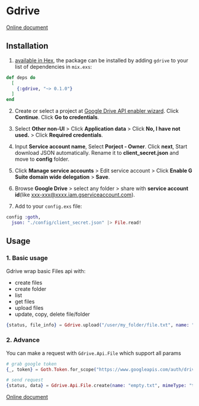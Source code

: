 # Gdrive


[Online document](https://hexdocs.pm/gdrive)

## Installation

1. [available in Hex](https://hex.pm/packages/gdrive), the package can be installed
by adding `gdrive` to your list of dependencies in `mix.exs`:

```elixir
def deps do
  [
    {:gdrive, "~> 0.1.0"}
  ]
end
```

2. Create or select a project at [Google Drive API enabler wizard](https://console.developers.google.com/flows/enableapi?apiid=drive.googleapis.com). Click **Continue**. Click **Go to credentials**.

3. Select **Other non-UI** > Click **Application data** > Click **No, I have not used.** > Click **Required credentials**.

4. Input **Service account name**, Select **Porject - Owner**. Click **next**, Start download JSON automatically. Rename it to **client_secret.json** and move to **config** folder.

5. Click **Manage service accounts** > Edit service account > Click **Enable G Suite domain wide delegation** > **Save**.

6. Browse **Google Drive** > select any folder > share with  **service account id**(like xxx-xxx@xxxx.iam.gserviceaccount.com).

7. Add to your ```config.exs``` file:

```elixir
config :goth, 
  json: "./config/client_secret.json" |> File.read!
```
  
## Usage

### 1. Basic usage
Gdrive wrap basic Files api with:
- create files
- create folder
- list
- get files
- upload files
- update, copy, delete file/folder

```elixir
{status, file_info} = Gdrive.upload("/user/my_folder/file.txt", name: "first-file.txt")
```

### 2. Advance
You can make a request with `Gdrive.Api.File` which support all params

```elixir
# grab google token
{_, token} = Goth.Token.for_scope("https://www.googleapis.com/auth/drive,https://www.googleapis.com/auth/drive.file,https://www.googleapis.com/auth/drive.appdata")

# send request
{status, data} = Gdrive.Api.File.create(name: "empty.txt", mimeType: "text/plain")
```

[Online document](http://hexdocs.pm/gdrive)
